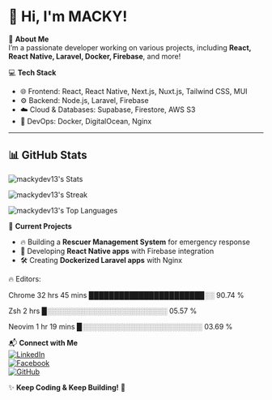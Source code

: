 # 👋 Hi, I'm MACKY!

🌟 **About Me**  
I’m a passionate developer working on various projects, including **React, React Native, Laravel, Docker, Firebase**, and more!

💻 **Tech Stack**
- 🌐 Frontend: React, React Native, Next.js, Nuxt.js, Tailwind CSS, MUI
- ⚙️ Backend: Node.js, Laravel, Firebase
- ☁️ Cloud & Databases: Supabase, Firestore, AWS S3
- 🐳 DevOps: Docker, DigitalOcean, Nginx

---

## 📊 GitHub Stats

![mackydev13's Stats](https://github-readme-stats.vercel.app/api?username=mackydev13&theme=dracula&show_icons=true&hide_border=false&count_private=true)

![mackydev13's Streak](https://github-readme-streak-stats.herokuapp.com/?user=mackydev13&theme=dracula&hide_border=false)

![mackydev13's Top Languages](https://github-readme-stats.vercel.app/api/top-langs/?username=mackydev13&theme=dracula&show_icons=true&hide_border=false&layout=compact)

🚀 **Current Projects**
- 🔥 Building a **Rescuer Management System** for emergency response
- 📱 Developing **React Native apps** with Firebase integration
- 🛠️ Creating **Dockerized Laravel apps** with Nginx

🔥 Editors: 

Chrome                   32 hrs 45 mins      ███████████████████████░░   90.74 % 

Zsh                      2 hrs               █░░░░░░░░░░░░░░░░░░░░░░░░   05.57 % 

Neovim                   1 hr 19 mins        █░░░░░░░░░░░░░░░░░░░░░░░░   03.69 % 

📬 **Connect with Me**  
[![LinkedIn](https://img.shields.io/badge/-LinkedIn-blue?style=flat&logo=Linkedin&logoColor=white)](https://www.linkedin.com/in/gonde-mac-arthur-30ba08184/)  
[![Facebook](https://img.shields.io/badge/-facebook-blue?style=flat&logo=facebook&logoColor=white)](https://www.facebook.com/arthur.gonde)  
[![GitHub](https://img.shields.io/badge/-GitHub-black?style=flat&logo=github&logoColor=white)](https://github.com/mackydev13)  

✨ **Keep Coding & Keep Building!** 🚀
